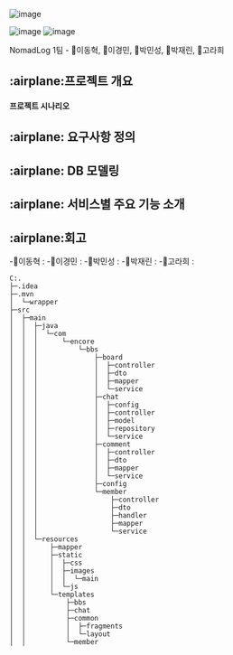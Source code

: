 
![image](https://github.com/beyond-sw-camp/be01-2nd-1Team-NomadLog/assets/142721325/16651570-f48c-4724-896d-87402a130c19)

![image](https://img.shields.io/badge/mariadb-003545.svg?style=for-the-badge&logo=mariadb&logoColor=white)
![image](https://img.shields.io/badge/SpringBoot-6DB33F.svg?style=for-the-badge&logo=SpringBoot&logoColor=white)

NomadLog
1팀 - 🦖이동혁, 🐙이경민, 🐋박민성, 🐰박재린, 🐥고라희

<h2>:airplane:프로젝트 개요</h2>
<h4>프로젝트 시나리오</h4>

<h2>:airplane: 요구사항 정의</h2>

<h2>:airplane: DB 모델링</h2>

<h2>:airplane: 서비스별 주요 기능 소개</h2>

<h2>:airplane:회고 </h2>
  -🦖이동혁 :
 -🐙이경민 :
 -🐋박민성 :
 -🐰박재린 :
 -🐥고라희 :

```
C:.
├─.idea
├─.mvn
│  └─wrapper
├─src
│  ├─main
│  │  ├─java
│  │  │  └─com
│  │  │      └─encore
│  │  │          └─bbs
│  │  │              ├─board
│  │  │              │  ├─controller
│  │  │              │  ├─dto
│  │  │              │  ├─mapper
│  │  │              │  └─service
│  │  │              ├─chat
│  │  │              │  ├─config
│  │  │              │  ├─controller
│  │  │              │  ├─model
│  │  │              │  ├─repository
│  │  │              │  └─service
│  │  │              ├─comment
│  │  │              │  ├─controller
│  │  │              │  ├─dto
│  │  │              │  ├─mapper
│  │  │              │  └─service
│  │  │              ├─config
│  │  │              └─member
│  │  │                  ├─controller
│  │  │                  ├─dto
│  │  │                  ├─handler
│  │  │                  ├─mapper
│  │  │                  └─service
│  │  └─resources
│  │      ├─mapper
│  │      ├─static
│  │      │  ├─css
│  │      │  ├─images
│  │      │  │  └─main
│  │      │  └─js
│  │      └─templates
│  │          ├─bbs
│  │          ├─chat
│  │          ├─common
│  │          │  ├─fragments
│  │          │  └─layout
│  │          └─member
```
